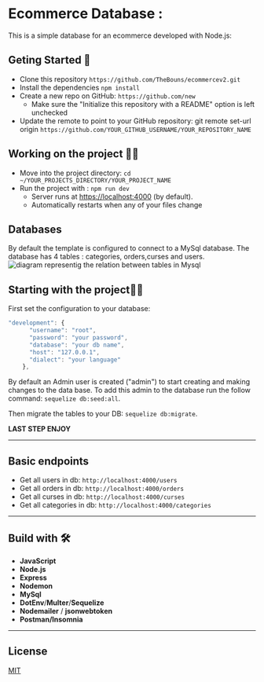 # Ecommerce Database : 
This is a simple database for an ecommerce developed with Node.js:
## Geting Started 🚀
- Clone this repository `https://github.com/TheBouns/ecommercev2.git`
- Install the dependencies `npm install`
- Create a new repo on GitHub: `https://github.com/new`
    - Make sure the "Initialize this repository with a README" option is left unchecked
- Update the remote to point to your GitHub repository: git remote set-url origin `https://github.com/YOUR_GITHUB_USERNAME/YOUR_REPOSITORY_NAME`

## Working on the project 👷‍♂️
* Move into the project directory: `cd ~/YOUR_PROJECTS_DIRECTORY/YOUR_PROJECT_NAME`
* Run the project with : `npm run dev`
    * Server runs at [https://localhost:4000](https://localhost:4000) (by default).
    * Automatically restarts when any of your files change

## Databases

By default the template is configured to connect to a MySql database.
The database has 4  tables : categories, orders,curses and users.
![diagram representig the relation between tables in Mysql](assets/ecommercedb.jpeg)

## Starting with the project🌟🌟

First set the configuration to your database:
```js
"development": {
      "username": "root",
      "password": "your password",
      "database": "your db name",
      "host": "127.0.0.1",
      "dialect": "your language"
    },
```
By default an Admin user is created ("admin") to start creating and making changes   to the data base.
To add this admin to the database run the follow command: `sequelize db:seed:all`.

Then migrate the tables to your DB: `sequelize db:migrate`.

**LAST STEP ENJOY**

---------------------------------------------------------------------------------------------------------------

## Basic endpoints

* Get all users in db: `http://localhost:4000/users`
* Get all orders in db: `http://localhost:4000/orders` 
* Get all curses in db: `http://localhost:4000/curses`
* Get all categories in db: `http://localhost:4000/categories`

--------------------------------------------------------------------

## Build with 🛠
- **JavaScript**
- **Node.js**
- **Express**
- **Nodemon**
- **MySql**
- **DotEnv**/**Multer**/**Sequelize**
- **Nodemailer** / **jsonwebtoken**
- **Postman/Insomnia**
--------------------------------------------------------------------
## License
[MIT](https://choosealicense.com/licenses/mit/)